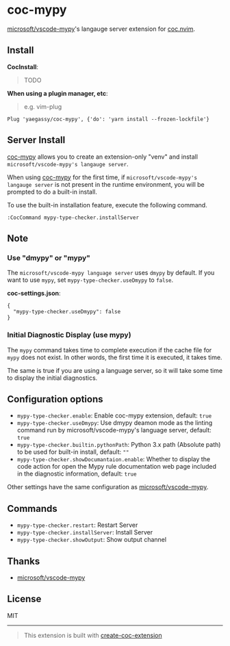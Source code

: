 # coc-mypy

[microsoft/vscode-mypy](https://github.com/microsoft/vscode-mypy)'s langauge server extension for [coc.nvim](https://github.com/neoclide/coc.nvim).

## Install

**CocInstall**:

> TODO

**When using a plugin manager, etc**:

> e.g. vim-plug

```vim
Plug 'yaegassy/coc-mypy', {'do': 'yarn install --frozen-lockfile'}
```

## Server Install

[coc-mypy](https://github.com/yaegassy/coc-mypy) allows you to create an extension-only "venv" and install `microsoft/vscode-mypy's langauge server`.

When using [coc-mypy](https://github.com/yaegassy/coc-mypy) for the first time, if `microsoft/vscode-mypy's langauge server` is not present in the runtime environment, you will be prompted to do a built-in install.

To use the built-in installation feature, execute the following command.

```vim
:CocCommand mypy-type-checker.installServer
```

## Note

### Use "dmypy" or "mypy"

The `microsoft/vscode-mypy language server` uses `dmypy` by default. If you want to use `mypy`, set `mypy-type-checker.useDmypy` to `false`.

**coc-settings.json**:

```jsonc
{
  "mypy-type-checker.useDmypy": false
}
```

### Initial Diagnostic Display (use mypy)

The `mypy` command takes time to complete execution if the cache file for `mypy` does not exist. In other words, the first time it is executed, it takes time.

The same is true if you are using a language server, so it will take some time to display the initial diagnostics.

## Configuration options

- `mypy-type-checker.enable`: Enable coc-mypy extension, default: `true`
- `mypy-type-checker.useDmypy`: Use dmypy deamon mode as the linting command run by microsoft/vscode-mypy's language server, default: `true`
- `mypy-type-checker.builtin.pythonPath`: Python 3.x path (Absolute path) to be used for built-in install, default: `""`
- `mypy-type-checker.showDocumantaion.enable`: Whether to display the code action for open the Mypy rule documentation web page included in the diagnostic information, default: `true`

Other settings have the same configuration as [microsoft/vscode-mypy](https://github.com/microsoft/vscode-mypy).

## Commands

- `mypy-type-checker.restart`: Restart Server
- `mypy-type-checker.installServer`: Install Server
- `mypy-type-checker.showOutput`: Show output channel

## Thanks

- [microsoft/vscode-mypy](https://github.com/microsoft/vscode-mypy)

## License

MIT

---

> This extension is built with [create-coc-extension](https://github.com/fannheyward/create-coc-extension)
